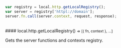 ```javascript
var registry = local.http.getLocalRegistry();
var server = registry['httpl://domain'];
server.fn.call(server.context, request, response);
```

<br/>
#### local.http.getLocalRegistry() <small>=> [{ fn, context }, ...]</small>

Gets the server functions and contexts registry.
